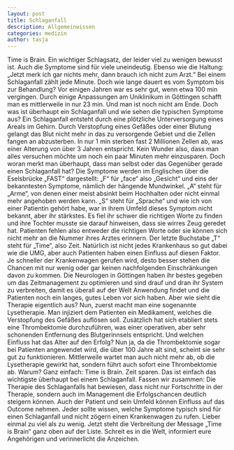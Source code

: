 ```yaml
---
layout: post
title: Schlaganfall
description: Allgemeinwissen
categories: medizin
author: tasja
---
```


Time is Brain. 
Ein wichtiger Schlagsatz, der leider viel zu wenigen bewusst ist. 
Auch die Symptome sind für viele uneindeutig. 
Ebenso wie die Haltung: „Jetzt merk ich gar nichts mehr, dann brauch ich nicht zum Arzt.“ 
Bei einem Schlaganfall zählt jede Minute. 
Doch wie lange dauert es vom Symptom bis zur Behandlung? 
Vor einigen Jahren war es sehr gut, wenn etwa 100 min vergingen. 
Durch einige Anpassungen am Uniklinikum in Göttingen schafft man es mittlerweile in nur 23 min. 
Und man ist noch nicht am Ende. Doch was ist überhaupt ein Schlaganfall und wie sehen die typischen Symptome aus?
Ein Schlaganfall entsteht durch eine plötzliche Unterversorgung eines Areals im Gehirn. 
Durch Verstopfung eines Gefäßes oder einer Blutung gelangt das Blut nicht mehr in das zu versorgende Gebiet und die Zellen fangen an abzusterben. 
In nur 1 min sterben fast 2 Millionen Zellen ab, was einer Alterung von über 3 Jahren entspricht. 
Kein Wunder also, dass man alles versuchen möchte um noch ein paar Minuten mehr einzusparen. 
Doch woran merkt man überhaupt, dass man selbst oder das Gegenüber gerade einen Schlaganfall hat?
Die Symptome werden im Englischen über die Eselsbrücke „FAST“ dargestellt: 
„F“ für „face“ also „Gesicht“ und eins der bekanntesten Symptome, nämlich der hängende Mundwinkel. 
„A“ steht für „Arme“, von denen einer meist absinkt beim Hochhalten oder nicht einmal mehr angehoben werden kann. 
„S“ steht für „Sprache“ und wie ich von einer Patientin gehört habe, war in ihrem Umfeld dieses Symptom nicht bekannt, aber ihr stärkstes. 
Es fiel ihr schwer die richtigen Worte zu finden und ihre Tochter musste sie darauf hinweisen, dass sie wirres Zeug geredet hat. Patienten fehlen also entweder die richtigen Worte oder sie können sich nicht mehr an die Nummer ihres Arztes erinnern. 
Der letzte Buchstabe „T“ steht für „Time“, also Zeit. Natürlich ist nicht jedes Krankenhaus so gut dabei wie die UMG, aber auch Patienten haben einen Einfluss auf diesen Faktor. 
Je schneller der Krankenwagen gerufen wird, desto besser stehen die Chancen mit nur wenig oder gar keinen nachfolgenden Einschränkungen davon zu kommen. 
Die Neurologen in Göttingen haben ihr bestes gegeben um das Zeitmanagement zu optimieren und sind drauf und dran ihr System zu verbreiten, damit es überall auf der Welt Anwendung findet und die Patienten noch ein langes, gutes Leben vor sich haben.
Aber wie sieht die Therapie eigentlich aus? 
Nun, zuerst macht man eine sogenannte Lysetherapie. 
Man injiziert dem Patienten ein Medikament, welches die Verstopfung des Gefäßes auflösen soll. 
Zusätzlich hat sich etabliert stets eine Thrombektomie durchzuführen, was einer operativen, aber sehr schonenden Entfernung des Blutgerinnsels entspricht. 
Und welchen Einfluss hat das Alter auf den Erfolg? Nun ja, da die Thrombektomie sogar bei Patienten angewendet wird, die über 100 Jahre alt sind, scheint sie sehr gut zu funktionieren. Mittlerweile wartet man auch nicht mehr ab, ob die Lysetherapie gewirkt hat, sondern führt auch sofort eine Thrombektomie ab. Warum? Ganz einfach: Time is Brain. Zeit sparen. 
Das ist einfach das wichtigste überhaupt bei einem Schlaganfall.
Fassen wir zusammen: Die Therapie des Schlaganfalls hat bewiesen, dass nicht nur Fortschritte in der Therapie, sondern auch im Management die Erfolgschancen deutlich steigern können. 
Auch der Patient und sein Umfeld können Einfluss auf das Outcome nehmen. 
Jeder sollte wissen, welche Symptome typisch sind für einen Schlaganfall und nicht zögern einen Krankenwagen zu rufen. 
Lieber einmal zu viel als zu wenig. 
Jetzt steht die Verbreitung der Message „Time is Brain“ ganz oben auf der Liste. 
Schreit es in die Welt, informiert eure Angehörigen und verinnerlicht die Anzeichen.